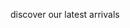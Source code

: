  <div class="banner__image">
            </div>
            <div class="banner__container">
                <div>
                    <p>discover our latest arrivals</p>
                </div>
            </div>
